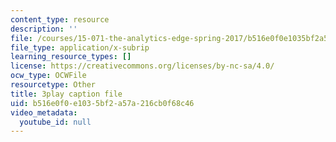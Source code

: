 ```yaml
---
content_type: resource
description: ''
file: /courses/15-071-the-analytics-edge-spring-2017/b516e0f0e1035bf2a57a216cb0f68c46_UVeZhQBNvkE.vtt
file_type: application/x-subrip
learning_resource_types: []
license: https://creativecommons.org/licenses/by-nc-sa/4.0/
ocw_type: OCWFile
resourcetype: Other
title: 3play caption file
uid: b516e0f0-e103-5bf2-a57a-216cb0f68c46
video_metadata:
  youtube_id: null
---
```


